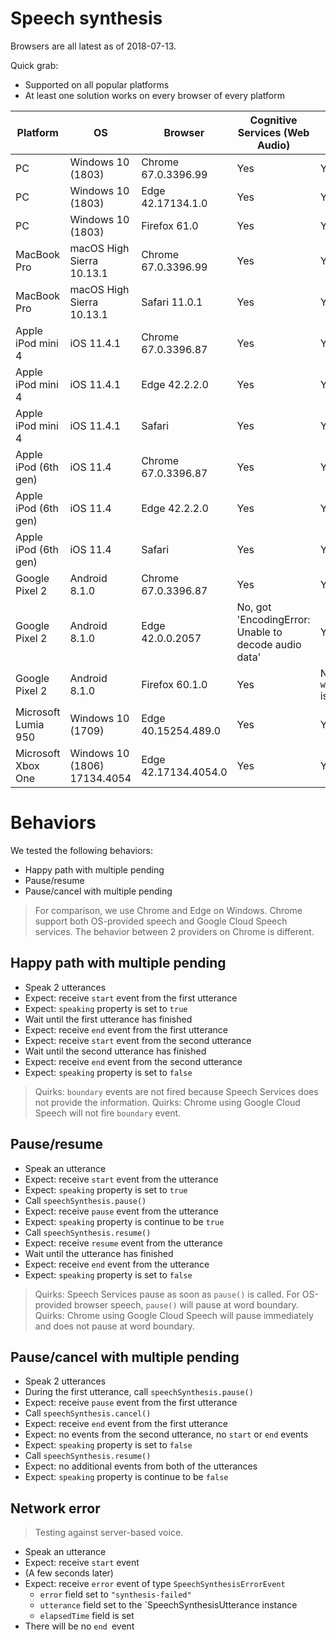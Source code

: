 # Speech synthesis

Browsers are all latest as of 2018-07-13.

Quick grab:

* Supported on all popular platforms
* At least one solution works on every browser of every platform

| Platform             | OS                           | Browser              | Cognitive Services (Web Audio)                       | Web Speech API                              |
| -                    | -                            | -                    | -                                                    | -                                           |
| PC                   | Windows 10 (1803)            | Chrome 67.0.3396.99  | Yes                                                  | Yes                                         |
| PC                   | Windows 10 (1803)            | Edge 42.17134.1.0    | Yes                                                  | Yes                                         |
| PC                   | Windows 10 (1803)            | Firefox 61.0         | Yes                                                  | Yes                                         |
| MacBook Pro          | macOS High Sierra 10.13.1    | Chrome 67.0.3396.99  | Yes                                                  | Yes                                         |
| MacBook Pro          | macOS High Sierra 10.13.1    | Safari 11.0.1        | Yes                                                  | Yes                                         |
| Apple iPod mini 4    | iOS 11.4.1                   | Chrome 67.0.3396.87  | Yes                                                  | Yes                                         |
| Apple iPod mini 4    | iOS 11.4.1                   | Edge 42.2.2.0        | Yes                                                  | Yes                                         |
| Apple iPod mini 4    | iOS 11.4.1                   | Safari               | Yes                                                  | Yes                                         |
| Apple iPod (6th gen) | iOS 11.4                     | Chrome 67.0.3396.87  | Yes                                                  | Yes                                         |
| Apple iPod (6th gen) | iOS 11.4                     | Edge 42.2.2.0        | Yes                                                  | Yes                                         |
| Apple iPod (6th gen) | iOS 11.4                     | Safari               | Yes                                                  | Yes                                         |
| Google Pixel 2       | Android 8.1.0                | Chrome 67.0.3396.87  | Yes                                                  | Yes                                         |
| Google Pixel 2       | Android 8.1.0                | Edge 42.0.0.2057     | No, got 'EncodingError: Unable to decode audio data' | Yes                                         |
| Google Pixel 2       | Android 8.1.0                | Firefox 60.1.0       | Yes                                                  | No, `window.speechSynthesis` is `undefined` |
| Microsoft Lumia 950  | Windows 10 (1709)            | Edge 40.15254.489.0  | Yes                                                  | Yes                                         |
| Microsoft Xbox One   | Windows 10 (1806) 17134.4054 | Edge 42.17134.4054.0 | Yes                                                  | Yes                                         |

# Behaviors

We tested the following behaviors:

- Happy path with multiple pending
- Pause/resume
- Pause/cancel with multiple pending

> For comparison, we use Chrome and Edge on Windows. Chrome support both OS-provided speech and Google Cloud Speech services. The behavior between 2 providers on Chrome is different.

## Happy path with multiple pending

- Speak 2 utterances
- Expect: receive `start` event from the first utterance
- Expect: `speaking` property is set to `true`
- Wait until the first utterance has finished
- Expect: receive `end` event from the first utterance
- Expect: receive `start` event from the second utterance
- Wait until the second utterance has finished
- Expect: receive `end` event from the second utterance
- Expect: `speaking` property is set to `false`

> Quirks: `boundary` events are not fired because Speech Services does not provide the information.
> Quirks: Chrome using Google Cloud Speech will not fire `boundary` event.

## Pause/resume

- Speak an utterance
- Expect: receive `start` event from the utterance
- Expect: `speaking` property is set to `true`
- Call `speechSynthesis.pause()`
- Expect: receive `pause` event from the utterance
- Expect: `speaking` property is continue to be `true`
- Call `speechSynthesis.resume()`
- Expect: receive `resume` event from the utterance
- Wait until the utterance has finished
- Expect: receive `end` event from the utterance
- Expect: `speaking` property is set to `false`

> Quirks: Speech Services pause as soon as `pause()` is called. For OS-provided browser speech, `pause()` will pause at word boundary.
> Quirks: Chrome using Google Cloud Speech will pause immediately and does not pause at word boundary.

## Pause/cancel with multiple pending

- Speak 2 utterances
- During the first utterance, call `speechSynthesis.pause()`
- Expect: receive `pause` event from the first utterance
- Call `speechSynthesis.cancel()`
- Expect: receive `end` event from the first utterance
- Expect: no events from the second utterance, no `start` or `end` events
- Expect: `speaking` property is set to `false`
- Call `speechSynthesis.resume()`
- Expect: no additional events from both of the utterances
- Expect: `speaking` property is continue to be `false`

## Network error

> Testing against server-based voice.

- Speak an utterance
- Expect: receive `start` event
- (A few seconds later)
- Expect: receive `error` event of type `SpeechSynthesisErrorEvent`
   - `error` field set to `"synthesis-failed"`
   - `utterance` field set to the `SpeechSynthesisUtterance instance
   - `elapsedTime` field is set
- There will be no `end `event

